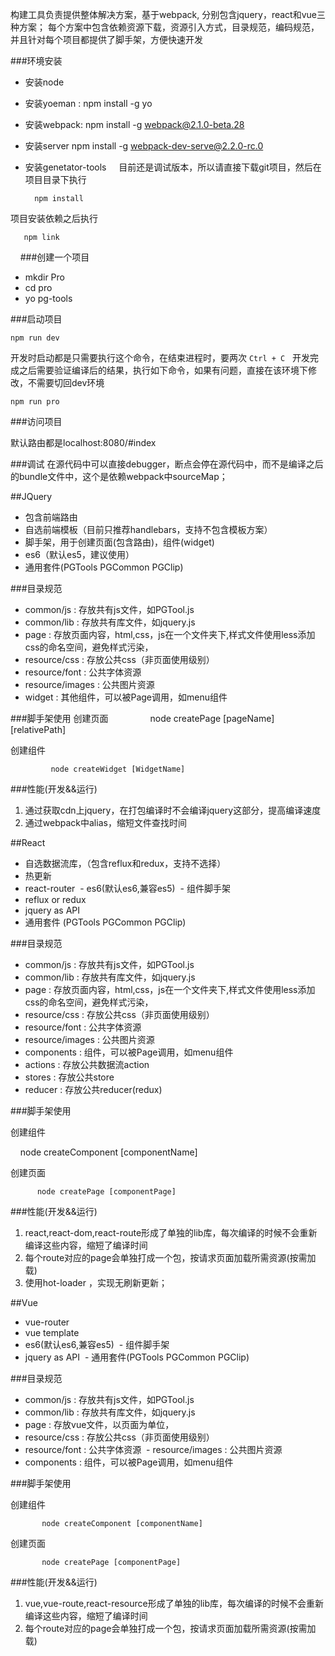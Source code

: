 构建工具负责提供整体解决方案，基于webpack, 分别包含jquery，react和vue三种方案；
每个方案中包含依赖资源下载，资源引入方式，目录规范，编码规范，并且针对每个项目都提供了脚手架，方便快速开发

###环境安装
  
 - 安装node 
     
 - 安装yoeman : npm install -g yo 
     
 - 安装webpack: npm install -g webpack@2.1.0-beta.28
     
 - 安装server npm install -g webpack-dev-serve@2.2.0-rc.0

 - 安装genetator-tools 
     
目前还是调试版本，所以请直接下载git项目，然后在项目目录下执行

             
         npm install   


项目安装依赖之后执行

    
       npm link 
     
###创建一个项目
  
- mkdir Pro
- cd pro 
- yo pg-tools 

###启动项目
   
    npm run dev 

开发时启动都是只需要执行这个命令，在结束进程时，要两次 `Ctrl + C`  
开发完成之后需要验证编译后的结果，执行如下命令，如果有问题，直接在该环境下修改，不需要切回dev环境
    
    
    npm run pro 
    
    
###访问项目

默认路由都是localhost:8080/#index 

###调试 
在源代码中可以直接debugger，断点会停在源代码中，而不是编译之后的bundle文件中，这个是依赖webpack中sourceMap；

##JQuery

 - 包含前端路由
 - 自选前端模板（目前只推荐handlebars，支持不包含模板方案）
 - 脚手架，用于创建页面(包含路由)，组件(widget)
 - es6（默认es5，建议使用）
 - 通用套件(PGTools PGCommon PGClip)
 
 ###目录规范
 - common/js  : 存放共有js文件，如PGTool.js
 - common/lib : 存放共有库文件，如jquery.js
 - page : 存放页面内容，html,css，js在一个文件夹下,样式文件使用less添加css的命名空间，避免样式污染，
 - resource/css : 存放公共css（非页面使用级别）
 - resource/font : 公共字体资源
 - resource/images : 公共图片资源
 - widget : 其他组件，可以被Page调用，如menu组件
 
 ###脚手架使用
创建页面
        
         
             node createPage [pageName] [relativePath]
     
     
创建组件 
             
             
             node createWidget [WidgetName] 
     
     
  
 ###性能(开发&&运行)
 1. 通过获取cdn上jquery，在打包编译时不会编译jquery这部分，提高编译速度
 2. 通过webpack中alias，缩短文件查找时间

##React

  - 自选数据流库，（包含reflux和redux，支持不选择）
  - 热更新
  - react-router 
  - es6(默认es6,兼容es5)
  - 组件脚手架
  - reflux  or redux 
  - jquery  as  API
  - 通用套件 (PGTools PGCommon PGClip)
  
 ###目录规范
  - common/js  : 存放共有js文件，如PGTool.js
  - common/lib : 存放共有库文件，如jquery.js
  - page : 存放页面内容，html,css，js在一个文件夹下,样式文件使用less添加css的命名空间，避免样式污染，
  - resource/css : 存放公共css（非页面使用级别）
  - resource/font : 公共字体资源
  - resource/images : 公共图片资源
  - components : 组件，可以被Page调用，如menu组件
  - actions : 存放公共数据流action
  - stores  : 存放公共store
  - reducer : 存放公共reducer(redux)
  
 ###脚手架使用
         
         
创建组件


    
         node createComponent [componentName] 
       
     
创建页面      

           
          node createPage [componentPage] 
           
  
 ###性能(开发&&运行)
 
1.	react,react-dom,react-route形成了单独的lib库，每次编译的时候不会重新编译这些内容，缩短了编译时间
2.	每个route对应的page会单独打成一个包，按请求页面加载所需资源(按需加载)
3.	使用hot-loader ，实现无刷新更新；


##Vue

  - vue-router 
  - vue template  
  - es6(默认es6,兼容es5)
  - 组件脚手架
  - jquery  as  API 
  - 通用套件(PGTools PGCommon PGClip)

 ###目录规范
 
  - common/js  : 存放共有js文件，如PGTool.js
  - common/lib : 存放共有库文件，如jquery.js
  - page : 存放vue文件，以页面为单位，
  - resource/css : 存放公共css（非页面使用级别）
  - resource/font : 公共字体资源
  - resource/images : 公共图片资源
  - components : 组件，可以被Page调用，如menu组件
  
  
   ###脚手架使用
   
创建组件
    
    
           node createComponent [componentName] 
     

创建页面      
           
           node createPage [componentPage] 
       
  
 ###性能(开发&&运行)
 
1. vue,vue-route,react-resource形成了单独的lib库，每次编译的时候不会重新编译这些内容，缩短了编译时间
2. 每个route对应的page会单独打成一个包，按请求页面加载所需资源(按需加载)




  





